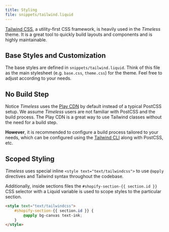 ```yaml
---
title: Styling
file: snippets/tailwind.liquid
---
```


[Tailwind CSS](https://tailwindcss.com/), a utility-first CSS framework, is heavily used in the _Timeless_ theme. It is a great tool to quickly build layouts and components and is highly maintainable.

## Base Styles and Customization

The base styles are defined in `snippets/tailwind.liquid`. Think of this file as the main stylesheet (e.g. `base.css`, `theme.css`) for the theme. Feel free to adjust according to your needs.

## No Build Step

Notice _Timeless_ uses the [Play CDN](https://tailwindcss.com/docs/installation/play-cdn) by default instead of a typical PostCSS setup. We assume _Timeless_ users are not familiar with PostCSS and the build process. The Play CDN is a great way to use Tailwind classes without the need for a build step.

**However**, it is recommended to configure a build process tailored to your needs, which can be configured using the [Tailwind CLI](https://tailwindcss.com/docs/installation#using-tailwind-cli) along with PostCSS, etc.

## Scoped Styling

_Timeless_ uses special inline `<style text="text/tailwindcss">` to use `@apply` directives and Tailwind syntax throughout the codebase.

Additionally, inside sections files the `#shopify-section-{{ section.id }}` CSS selector with a Liquid variable is used to scope styles to the particular section.

```html
<style text="text/tailwindcss">
	#shopify-section-{{ section.id }} {
		@apply bg-canvas text-ink;
	}
</style>
```
